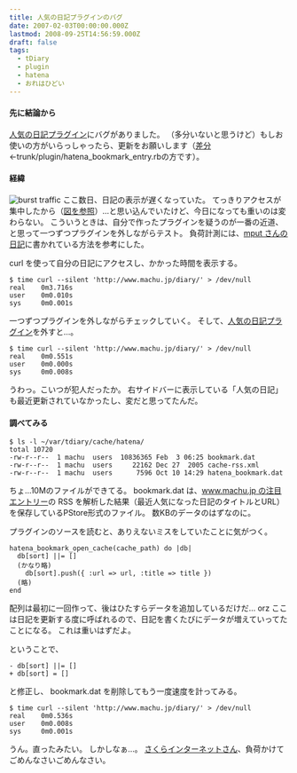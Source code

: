 ```yaml
---
title: 人気の日記プラグインのバグ
date: 2007-02-03T00:00:00.000Z
lastmod: 2008-09-25T14:56:59.000Z
draft: false
tags:
  - tDiary
  - plugin
  - hatena
  - おれはひどい
---
```


#### 先に結論から

[人気の日記プラグイン](/posts/20061012/p01)にバグがありました。 （多分いないと思うけど）もしお使いの方がいらっしゃったら、更新をお願いします（[差分](http://www.machu.jp/trac/tdiary_plugin/changeset/25#file1)←trunk/plugin/hatena_bookmark_entry.rbの方です）。

#### 経緯

![burst traffic](@/assets/flickr/377756261.jpg "burst traffic") ここ数日、日記の表示が遅くなっていた。 てっきりアクセスが集中したから（[図を参照](http://www.flickr.com/photos/machu/377756261/)）…と思い込んでいたけど、今日になっても重いのは変わらない。 こういうときは、自分で作ったプラグインを疑うのが一番の近道、と思って一つずつプラグインを外しながらテスト。 負荷計測には、[mput さんの日記](http://mput.dip.jp/mput/?date=20040228#p01)に書かれている方法を参考にした。

curl を使って自分の日記にアクセスし、かかった時間を表示する。

```
$ time curl --silent 'http://www.machu.jp/diary/' > /dev/null
real    0m3.716s
user    0m0.010s
sys     0m0.001s
```

一つずつプラグインを外しながらチェックしていく。 そして、[人気の日記プラグイン](/posts/20061012/p01)を外すと…。

```
$ time curl --silent 'http://www.machu.jp/diary/' > /dev/null
real    0m0.551s
user    0m0.000s
sys     0m0.008s
```

うわっ。こいつが犯人だったか。 右サイドバーに表示している「人気の日記」も最近更新されていなかったし、変だと思ってたんだ。

#### 調べてみる

```
$ ls -l ~/var/tdiary/cache/hatena/
total 10720
-rw-r--r--  1 machu  users  10836365 Feb  3 06:25 bookmark.dat
-rw-r--r--  1 machu  users     22162 Dec 27  2005 cache-rss.xml
-rw-r--r--  1 machu  users      7596 Oct 10 14:29 hatena_bookmark.dat
```

ちょ…10Mのファイルができてる。 bookmark.dat は、[www.machu.jp の注目エントリー](http://b.hatena.ne.jp/entrylist?url=http://www.machu.jp/diary/&sort=hot)の RSS を解析した結果（最近人気になった日記のタイトルとURL）を保存しているPStore形式のファイル。 数KBのデータのはずなのに。

プラグインのソースを読むと、ありえないミスをしていたことに気がつく。

```
hatena_bookmark_open_cache(cache_path) do |db|
  db[sort] ||= []
  (かなり略)
    db[sort].push({ :url => url, :title => title })
  (略)
end
```

配列は最初に一回作って、後はひたすらデータを追加しているだけだ… orz ここは日記を更新する度に呼ばれるので、日記を書くたびにデータが増えていってたことになる。 これは重いはずだよ。

ということで、

```
- db[sort] ||= []
+ db[sort] = []
```

と修正し、 bookmark.dat を削除してもう一度速度を計ってみる。

```
$ time curl --silent 'http://www.machu.jp/diary/' > /dev/null
real    0m0.536s
user    0m0.008s
sys     0m0.001s
```

うん。直ったみたい。 しかしなぁ…。 [さくらインターネットさん](http://www.sakura.ne.jp/)、負荷かけてごめんなさいごめんなさい。
